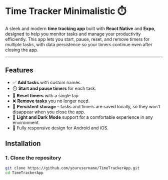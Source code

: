# Time Tracker Minimalistic ⏱️

A sleek and modern **time tracking app** built with **React Native** and **Expo**, designed to help you monitor tasks and manage your productivity efficiently. This app lets you start, pause, reset, and remove timers for multiple tasks, with data persistence so your timers continue even after closing the app.

---

## Features

- ✅ **Add tasks** with custom names.
- ⏱️ **Start and pause timers** for each task.
- 🔄 **Reset timers** with a single tap.
- ❌ **Remove tasks** you no longer need.
- 💾 **Persistent storage** – tasks and timers are saved locally, so they won’t disappear when you close the app.
- 🌙 **Light and Dark Mode** support for a comfortable experience in any environment.
- 📱 Fully responsive design for Android and iOS.

## Installation

### 1. Clone the repository

```bash
git clone https://github.com/yourusername/TimeTrackerApp.git
cd TimeTrackerApp
